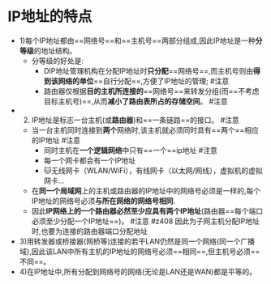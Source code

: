 # IP地址的特点
- 1)每个IP地址都由==网络号==和==主机号==两部分组成,因此IP地址是一种**分等级**的地址结构。
	- 分等级的好处是: 
		- DIP地址管理机构在分配IP地址时**只分配**==网络号==,而主机号则由**得到该网络的单位**==自行分配==,方便了IP地址的管理; #注意
		- 路由器仅根据**目的主机所连接的**==网络号==来转发分组(而==不考虑目标主机号)==,从而**减小了路由表所占的存储空间**。 #注意
- 2) IP地址是标志一台主机(或**路由器**)和==一条链路==的接口。 #注意
	- 当一台主机同时连接到**两个**网络时,该主机就必须同时具有==两个==相应的IP地址 #注意
		- 同时主机在**一个逻辑网络**中只有==一个==ip地址 #注意
		- 每一个网卡都会有一个IP地址
		- 🐱无线网卡（WLAN/WiFi），有线网卡（以太网/网线），虚拟机的虚拟网卡...
	- 在**同一个局域网**上的主机或路由器的IP地址中的网络号必须是一样的,每个IP地址的网络号必须**与所在网络的网络号相同**. 
	- 因此**IP网络上的一个路由器必然至少应具有两个IP地址**(路由器==每个端口必须至少分配一个IP地址==)。 #注意 #z408 因此为子网主机分配IP地址时,也要为连接的路由器端口分配地址
- 3)用转发器或桥接器(网桥等)连接的若干LAN仍然是同一个网络(同一个广播域),因此该LAN中所有主机的IP地址的网络号必须==相同==,但主机号必须==不同==。
- 4)在IP地址中,所有分配到网络号的网络(无论是LAN还是WAN)都是平等的。